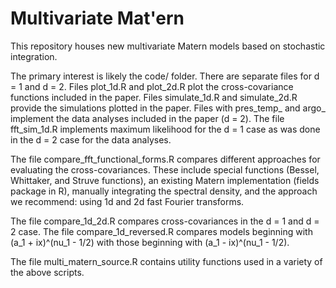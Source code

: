 # Multivariate Mat\'ern 

This repository houses new multivariate Matern models based on stochastic integration. 

The primary interest is likely the code/ folder. 
There are separate files for d = 1 and d = 2. Files plot_1d.R and plot_2d.R plot the cross-covariance functions included in the paper. 
Files simulate_1d.R and simulate_2d.R provide the simulations plotted in the paper. 
Files with pres_temp_ and argo_ implement the data analyses included in the paper (d = 2). 
The file fft_sim_1d.R implements maximum likelihood for the d = 1 case as was done in the d = 2 case for the data analyses.

The file compare_fft_functional_forms.R compares different approaches for evaluating the cross-covariances. These include special functions (Bessel, Whittaker, and Struve functions), an existing Matern implementation (fields package in R), manually integrating the spectral density, and the approach we recommend: using 1d and 2d fast Fourier transforms. 

The file compare_1d_2d.R compares cross-covariances in the d = 1 and d = 2 case. 
The file compare_1d_reversed.R compares models beginning with (a_1 + ix)^(nu_1 - 1/2) with those beginning with (a_1 - ix)^(nu_1 - 1/2).

The file multi_matern_source.R contains utility functions used in a variety of the above scripts. 

